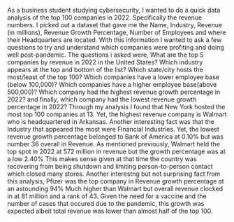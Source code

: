 As a business student studying cybersecurity, I wanted to do a quick data analysis of the top 100 companies in 2022. Specifically the revenue numbers.
I picked out a dataset that gave me the Name, Industry, Revenue (in millions), Revenue Growth Percentage, Number of Employees and where their Headquarters are located.
With this information I wanted to ask a few questions to try and understand which companies were profiting and doing well post-pandemic. 
The questions i asked were, What are the top 5 companies by revenue in 2022 in the United States?
Which industry appears at the top and bottom of the list?
Which state/city hosts the most/least of the top 100?
Which companies have a lower employee base (below 100,000)?
Which companies have a higher employee base(above 500,000)?
Which company had the highest revenue growth percentage in 2022?
and finally, which company had the lowest revenue growth percentage in 2022?
Through my analysis I found that New York hosted the most top 100 companies at 13.
Yet, the highest revenue company is Walmart who is headquartered in Arkansas.
Another interesting fact was that the Industry that appeared the most were Financial Industries.
Yet, the lowest revenue growth percentage belonged to Bank of America at 0.10% but was number 36 overall in Revenue.
As mentioned previously, Walmart held the top spot in 2022 at 572 million in revenue but the growth percentage was at a low 2.40%
This makes sense given at that time the country was recovering from being shutdown and limiting person-to-person contact which closed many stores.
Another interestng but not surprising fact from this analysis, Pfizer was the top company in Revenue growth percentage at an astounding 94%
Much higher than Walmart but overall revenue clocked in at 81 million and a rank of 43.
Given the need for a vaccine and the number of cases that occured due to the pandemic, this growth was expected albeit total revenue was lower than almost half of the top 100.
